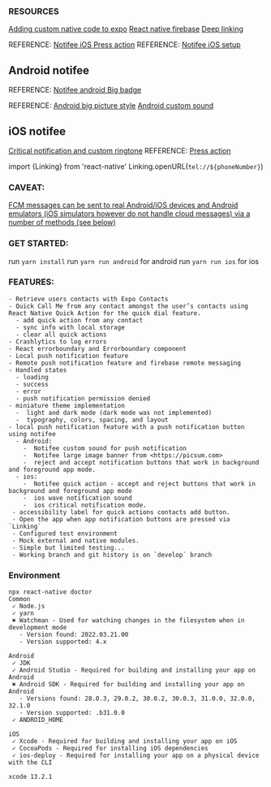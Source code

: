
### RESOURCES

[Adding custom native code to expo](https://docs.expo.dev/workflow/customizing/)
[React native firebase](https://rnfirebase.io/)
[Deep linking](https://reactnavigation.org/docs/deep-linking/)

REFERENCE: [Notifee iOS Press action](https://notifee.app/react-native/docs/ios/interaction#press-action)
REFERENCE: [Notifee iOS setup](https://notifee.app/react-native/docs/ios/interaction#press-action)



## Android notifee

REFERENCE: [Notifee android Big badge](https://notifee.app/react-native/docs/android/styles)

REFERENCE:
 [Android big picture style](https://notifee.app/react-native/reference/androidbigpicturestyle)
[Android custom sound](https://notifee.app/react-native/docs/android/behaviour)


## iOS notifee

[Critical notification and custom ringtone](https://notifee.app/react-native/docs/ios/behaviour#sound)
REFERENCE: [Press action](https://notifee.app/react-native/docs/ios/interaction#press-action)


import {Linking} from 'react-native'
Linking.openURL(`tel://${phoneNumber}`)

###  CAVEAT: 
[FCM messages can be sent to real Android/iOS devices and Android emulators (iOS simulators however do not handle cloud messages) via a number of methods (see below)](https://rnfirebase.io/messaging/usage)


### GET STARTED:

run `yarn install`
run `yarn run android` for android
run `yarn run ios` for ios


### FEATURES:
    - Retrieve users contacts with Expo Contacts
    - Quick Call Me from any contact amongst the user’s contacts using React Native Quick Action for the quick dial feature.
      - add quick action from any contact
      - sync info with local storage
      - clear all quick actions
    - Crashlytics to log errors
    - React errorboundary and Errorboundary component
    - Local push notification feature
    - Remote push notification feature and firebase remote messaging
    - Handled states
      - loading
      - success
      - error
      - push notification permission denied
    - miniature theme implementation
      -  light and dark mode (dark mode was not implemented)
      -  typography, colors, spacing, and layout 
    - local push notification feature with a push notification button using notifee
      - Android: 
        -  Notifee custom sound for push notification
        -  Notifee large image banner from <https://picsum.com>
        -  reject and accept notification buttons that work in background and foreground app mode.
      - ios:
        -  Notifee quick action - accept and reject buttons that work in background and foreground app mode
        -  ios wave notification sound
        -  ios critical notification mode.
     - accessibility label for quick actions contacts add button.
     - Open the app when app notification buttons are pressed via `Linking`
     - Configured test environment
     - Mock external and native modules.
     - Simple but limited testing...
     - Working branch and git history is on `develop` branch


### Environment

```
npx react-native doctor
Common
 ✓ Node.js
 ✓ yarn
 ✖ Watchman - Used for watching changes in the filesystem when in development mode
   - Version found: 2022.03.21.00
   - Version supported: 4.x

Android
 ✓ JDK
 ✓ Android Studio - Required for building and installing your app on Android
 ✖ Android SDK - Required for building and installing your app on Android
   - Versions found: 28.0.3, 29.0.2, 30.0.2, 30.0.3, 31.0.0, 32.0.0, 32.1.0
   - Version supported: .b31.0.0
 ✓ ANDROID_HOME

iOS
 ✓ Xcode - Required for building and installing your app on iOS
 ✓ CocoaPods - Required for installing iOS dependencies
 ✓ ios-deploy - Required for installing your app on a physical device with the CLI

xcode 13.2.1
```


